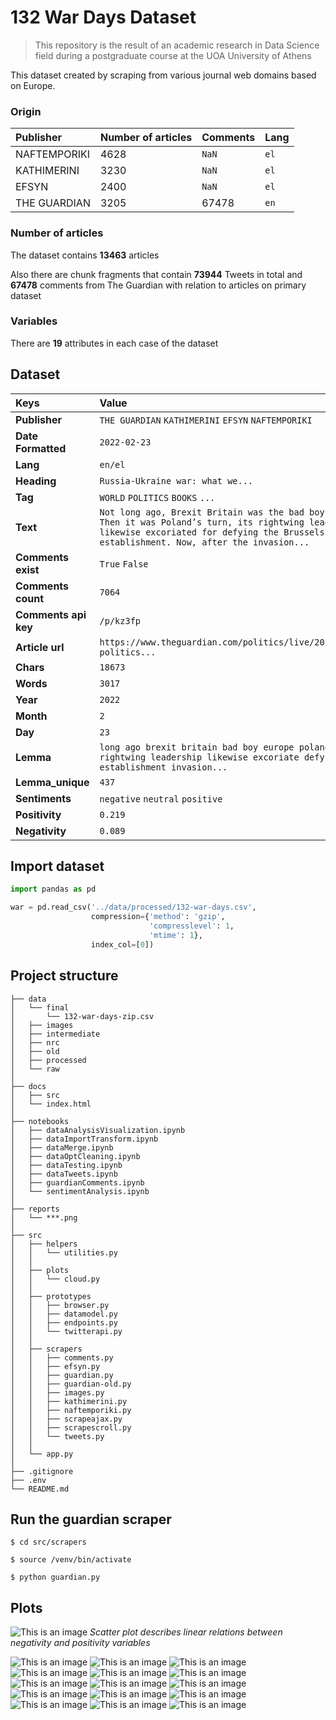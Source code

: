 # 132 War Days Dataset
> This repository is the result of an academic research in Data Science field during a postgraduate course at the UOA University of Athens

This dataset created by scraping from various journal web domains based on Europe.  
### Origin
| Publisher    | Number of articles | Comments | Lang |
|:-------------|:-------------------|----------|------|
| NAFTEMPORIKI | 4628               | `NaN`    | `el` |
| KATHIMERINI  | 3230               | `NaN`    | `el` |
| EFSYN        | 2400               | `NaN`    | `el` |
| THE GUARDIAN | 3205               | 67478    | `en` |

### Number of articles
The dataset contains **13463** articles

Also there are chunk fragments that contain **73944** Tweets in total and **67478** comments from The Guardian with relation to articles on primary dataset
### Variables
There are **19** attributes in each case of the dataset
## Dataset

| Keys                 | Value                                                                                                                                                                                                | Dtype            |
|:---------------------|:-----------------------------------------------------------------------------------------------------------------------------------------------------------------------------------------------------|------------------|
| **Publisher**        | `THE GUARDIAN` `KATHIMERINI` `EFSYN` `NAFTEMPORIKI`                                                                                                                                                  | _category_       |
| **Date Formatted**   | `2022-02-23`                                                                                                                                                                                         | _datetime64[ns]_ |
| **Lang**             | `en/el`                                                                                                                                                                                              | _category_       |
| **Heading**          | `Russia-Ukraine war: what we...`                                                                                                                                                                     | _string_         |
| **Tag**              | `WORLD` `POLITICS` `BOOKS` `...`                                                                                                                                                                     | _category_       |
| **Text**             | `Not long ago, Brexit Britain was the bad boy of Europe. Then it was Poland’s turn, its rightwing leadership likewise excoriated for defying the Brussels establishment. Now, after the invasion...` | _string_         |
| **Comments exist**   | `True` `False`                                                                                                                                                                                       | _bool_           |
| **Comments count**   | `7064`                                                                                                                                                                                               | _int32_          |
| **Comments api key** | `/p/kz3fp`                                                                                                                                                                                           | _string_         |
| **Article url**      | `https://www.theguardian.com/politics/live/2022/feb/23/uk-politics...`                                                                                                                               | _string_         |
| **Chars**            | `18673`                                                                                                                                                                                              | _int64_          |
| **Words**            | `3017`                                                                                                                                                                                               | _int64_          |
| **Year**             | `2022`                                                                                                                                                                                               | _int16_          |
| **Month**            | `2`                                                                                                                                                                                                  | _int8_           |
| **Day**              | `23`                                                                                                                                                                                                 | _int8_           |
| **Lemma**            | `long ago brexit britain bad boy europe poland turn rightwing leadership likewise excoriate defy brussels establishment invasion...`                                                                 | _string_         |
| **Lemma_unique**     | `437`                                                                                                                                                                                                | _int64_          |
| **Sentiments**       | `negative` `neutral` `positive`                                                                                                                                                                      | _category_       |
| **Positivity**       | `0.219`                                                                                                                                                                                              | _int64_          |
| **Negativity**       | `0.089`                                                                                                                                                                                              | _int64_          |

## Import dataset
```python
import pandas as pd

war = pd.read_csv('../data/processed/132-war-days.csv',
                  compression={'method': 'gzip',
                               'compresslevel': 1,
                               'mtime': 1},
                  index_col=[0])
```
## Project structure
````
├── data
│   └── final 
│       └── 132-war-days-zip.csv
│   ├── images
│   ├── intermediate
│   ├── nrc
│   ├── old
│   ├── processed
│   └── raw
│
├── docs
│   ├── src 
│   └── index.html
│   
├── notebooks
│   ├── dataAnalysisVisualization.ipynb
│   ├── dataImportTransform.ipynb
│   ├── dataMerge.ipynb
│   ├── dataOptCleaning.ipynb
│   ├── dataTesting.ipynb
│   ├── dataTweets.ipynb
│   ├── guardianComments.ipynb
│   └── sentimentAnalysis.ipynb
│
├── reports
│   └── ***.png
│   
├── src
│   ├── helpers
│   │   └── utilities.py
│   │ 
│   ├── plots
│   │   └── cloud.py
│   │  
│   ├── prototypes
│   │   ├── browser.py 
│   │   ├── datamodel.py 
│   │   ├── endpoints.py 
│   │   └── twitterapi.py
│   │ 
│   ├── scrapers
│   │   ├── comments.py 
│   │   ├── efsyn.py 
│   │   ├── guardian.py 
│   │   ├── guardian-old.py 
│   │   ├── images.py 
│   │   ├── kathimerini.py 
│   │   ├── naftemporiki.py 
│   │   ├── scrapeajax.py 
│   │   ├── scrapescroll.py 
│   │   └── tweets.py
│   │                    
│   └── app.py 
│             
├── .gitignore
├── .env
└── README.md
````

## Run the guardian scraper
````shell
$ cd src/scrapers
````
````shell
$ source /venv/bin/activate
````
````shell
$ python guardian.py
````
## Plots
![This is an image](reports/26-linear-relations.png)
_Scatter plot describes linear relations between negativity and positivity variables_

![This is an image](reports/4-1-dist-sentiment-publisher.png)
![This is an image](reports/4-2-dist-sentiment-sentiment.png)
![This is an image](reports/5-relplot-efsyn.png)
![This is an image](reports/6-relplot-guardian.png)
![This is an image](reports/7-relplot-kathimerini.png)
![This is an image](reports/8-naftemporiki.png)
![This is an image](reports/9-catplot-facetgrid-sentiments.png)
![This is an image](reports/10-bar-publisher.png)
![This is an image](reports/11-bar-sentiment.png)
![This is an image](reports/15-dist-bar-publisher.png)
![This is an image](reports/16-dist-bar-sentiments.png)
![This is an image](reports/17-dist-reverse.png)
![This is an image](reports/18-nlp-en.png)
![This is an image](reports/20-nlp.png)
![This is an image](reports/25-heatmap-correlations.png)



